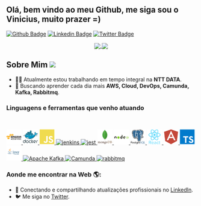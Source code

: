## Olá, bem vindo ao meu Github, me siga sou o Vinicius, muito prazer =)

[![Github Badge](https://img.shields.io/badge/-Github-000?style=flat-square&logo=Github&logoColor=white&link=https://github.com/viniciusmonteiroarjonas)](https://github.com/viniciusmonteiroarjonas)
[![Linkedin Badge](https://img.shields.io/badge/-LinkedIn-blue?style=flat-square&logo=Linkedin&logoColor=white&link=https://www.linkedin.com/in/viniciusmonteiroarjonas/)](https://www.linkedin.com/in/viniciusmonteiroarjonas/)
[![Twitter Badge](https://img.shields.io/badge/-Twitter-1ca0f1?style=flat-square&labelColor=1ca0f1&logo=twitter&logoColor=white&link=https://twitter.com/fagnerpsantos)](https://twitter.com/arjonasmonteiro)

<p align="center">
  <a href="https://github.com/anuraghazra/github-readme-stats">
    <img
      align="center"
      src="https://github-readme-stats.vercel.app/api/top-langs/?username=viniciusmonteiroarjonas&layout=compact"
    />
  </a>
  <a href="https://github.com/anuraghazra/github-readme-stats">
    <img
      align="center"
      height="165"
      src="https://github-readme-stats.vercel.app/api?username=viniciusmonteiroarjonas&count_private=true&show_icons=true&custom_title=Github%20Status&hide=issues"
    />
  </a>
</p>

## Sobre Mim <img src="https://raw.githubusercontent.com/iampavangandhi/iampavangandhi/master/gifs/Hi.gif" width="30px"></h2>


- 👨‍💻 Atualmente estou trabalhando em tempo integral na **NTT DATA**.
- 🌱 Buscando aprender cada dia mais **AWS, Cloud, DevOps, Camunda, Kafka, Rabbitmq**.

### Linguagens e ferramentas que venho atuando

<br/>

<p align="left">
  <a href="https://aws.amazon.com" target="_blank">
    <img
      src="https://raw.githubusercontent.com/devicons/devicon/master/icons/amazonwebservices/amazonwebservices-original-wordmark.svg"
      alt="aws"
      width="40"
      height="40"
    />
  </a>
  <a href="https://www.docker.com/" target="_blank">
    <img
      src="https://raw.githubusercontent.com/devicons/devicon/master/icons/docker/docker-original-wordmark.svg"
      alt="docker"
      width="40"
      height="40"
    />
  </a>
  <a
    href="https://developer.mozilla.org/en-US/docs/Web/JavaScript"
    target="_blank"
  >
    <img
      src="https://raw.githubusercontent.com/devicons/devicon/master/icons/javascript/javascript-plain.svg"
      alt="javascript"
      width="40"
      height="40"
    />
  </a>
  <a href="https://www.jenkins.io" target="_blank">
    <img
      src="https://www.vectorlogo.zone/logos/jenkins/jenkins-icon.svg"
      alt="jenkins"
      width="40"
      height="40"
    />
  </a>
  <a href="https://jestjs.io" target="_blank">
    <img
      src="https://www.vectorlogo.zone/logos/jestjsio/jestjsio-icon.svg"
      alt="jest"
      width="40"
      height="40"
    />
  </a>
  <a href="https://www.mongodb.com/" target="_blank">
    <img
      src="https://raw.githubusercontent.com/devicons/devicon/master/icons/mongodb/mongodb-original-wordmark.svg"
      alt="mongodb"
      width="40"
      height="40"
    />
  </a>
  <a href="https://nodejs.org" target="_blank">
    <img
      src="https://raw.githubusercontent.com/devicons/devicon/master/icons/nodejs/nodejs-original-wordmark.svg"
      alt="nodejs"
      width="40"
      height="40"
    />
  </a>
  <a href="https://www.postgresql.org" target="_blank">
    <img
      src="https://raw.githubusercontent.com/devicons/devicon/master/icons/postgresql/postgresql-original-wordmark.svg"
      alt="postgresql"
      width="40"
      height="40"
    />
  </a>
  <a href="https://reactjs.org/" target="_blank">
    <img
      src="https://raw.githubusercontent.com/devicons/devicon/master/icons/react/react-original-wordmark.svg"
      alt="react"
      width="40"
      height="40"
    />
  </a>
  <a href="https://angular.io/" target="_blank">
    <img
      src="https://raw.githubusercontent.com/devicons/devicon/master/icons/angularjs/angularjs-plain.svg"
      alt="angular"
      width="40"
      height="40"
    />
  </a>
  <a href="https://www.typescriptlang.org/" target="_blank">
    <img
      src="https://raw.githubusercontent.com/devicons/devicon/master/icons/typescript/typescript-original.svg"
      alt="typescript"
      width="40"
      height="40"
    />
  </a>
   <a href="https://www.java.com/pt-BR/" target="_blank">
    <img
      src="https://raw.githubusercontent.com/github/explore/80688e429a7d4ef2fca1e82350fe8e3517d3494d/topics/java/java.png"
      alt="java"
      width="40"
      height="40"
    />
  </a>
  <a href="https://kafka.apache.org/" target="_blank">
    <img
      src="https://avatars.githubusercontent.com/u/47359?s=200&v=4"
      alt="Apache Kafka"
      width="40"
      height="40"
    />
  </a>
   <a href="https://camunda.com/" target="_blank">
    <img
      src="https://avatars.githubusercontent.com/u/2443838?s=200&v=4"
      alt="Camunda"
      width="40"
      height="40"
    />
  </a>
  <a href="https://www.rabbitmq.com/" target="_blank">
    <img
      src="https://avatars.githubusercontent.com/u/96669?s=200&v=4"
      alt="rabbitmq"
      width="40"
      height="40"
    />
  </a>
</p>

### Aonde me encontrar na Web 🌎:

- 💼 Conectando e compartilhando atualizações profissionais no <a href="https://www.linkedin.com/in/viniciusmonteiroarjonas">LinkedIn</a>.
- 🐦 Me siga no <a href="https://twitter.com/arjonasmonteiro/">Twitter</a>.

